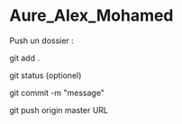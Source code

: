 # Aure_Alex_Mohamed
Push un dossier :

git add .

git status (optionel)

git commit -m "message"

git push origin master URL
